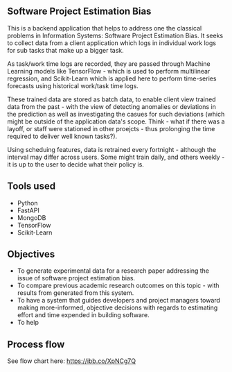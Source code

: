 ## Software Project Estimation Bias

This is a backend application that helps to address one the classical problems in Information Systems: Software Project Estimation Bias. It seeks to collect data from a client application which logs in individual work logs for sub tasks that make up a bigger task.

As task/work time logs are recorded, they are passed through Machine Learning models like TensorFlow - which is used to perform multilinear regression, and Scikit-Learn which is applied here to perform time-series forecasts using historical work/task time logs.

These trained data are stored as batch data, to enable client view trained data from the past - with the view of detecting anomalies or deviations in the prediction as well as investigating the casues for such deviations (which might be outside of the application data's scope. Think - what if there was a layoff, or staff were stationed in other proejcts - thus prolonging the time required to deliver well known tasks?).

Using scheduing features, data is retrained every fortnight - although the interval may differ across users. Some might train daily, and others weekly - it is up to the user to decide what their policy is.

## Tools used

- Python
- FastAPI
- MongoDB
- TensorFlow
- Scikit-Learn

## Objectives

- To generate experimental data for a research paper addressing the issue of software project estimation bias.
- To compare previous academic research outcomes on this topic -
  with results from generated from this system.
- To have a system that guides developers and project managers toward making more-informed, objective decisions with regards to estimating effort and time expended in building software.
- To help

## Process flow

See flow chart here:
https://ibb.co/XpNCg7Q
